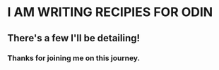 # I AM WRITING RECIPIES FOR ODIN

## There's a few I'll be detailing!

### Thanks for joining me on this journey.

